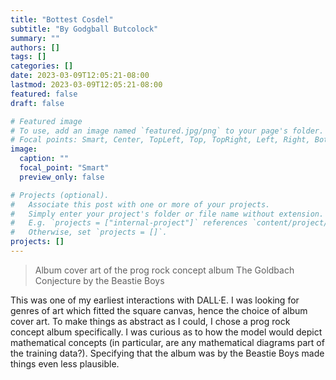 ```yaml
---
title: "Bottest Cosdel"
subtitle: "By Godgball Butcolock"
summary: ""
authors: []
tags: []
categories: []
date: 2023-03-09T12:05:21-08:00
lastmod: 2023-03-09T12:05:21-08:00
featured: false
draft: false

# Featured image
# To use, add an image named `featured.jpg/png` to your page's folder.
# Focal points: Smart, Center, TopLeft, Top, TopRight, Left, Right, BottomLeft, Bottom, BottomRight.
image:
  caption: ""
  focal_point: "Smart"
  preview_only: false

# Projects (optional).
#   Associate this post with one or more of your projects.
#   Simply enter your project's folder or file name without extension.
#   E.g. `projects = ["internal-project"]` references `content/project/deep-learning/index.md`.
#   Otherwise, set `projects = []`.
projects: []
---
```


> Album cover art of the prog rock concept album The Goldbach Conjecture by the Beastie Boys

This was one of my earliest interactions with DALL·E. I was looking for genres of art which fitted the square canvas, hence the choice of album cover art. To make things as abstract as I could, I chose a prog rock concept album specifically. I was curious as to how the model would depict mathematical concepts (in particular, are any mathematical diagrams part of the training data?). Specifying that the album was by the Beastie Boys made things even less plausible.
